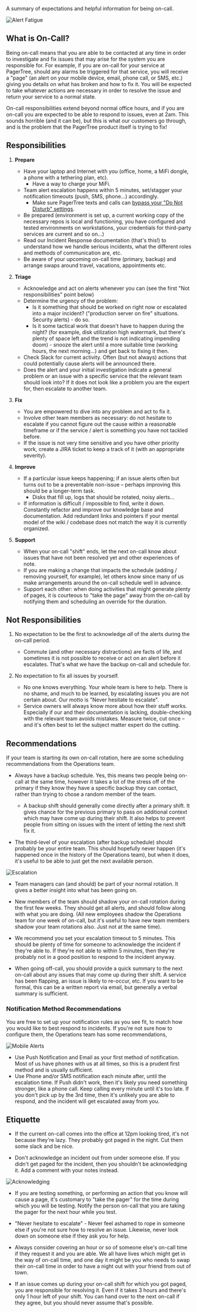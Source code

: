 A summary of expectations and helpful information for being on-call.

![Alert Fatigue](../assets/img/misc/alert_fatigue.png)

## What is On-Call?
Being on-call means that you are able to be contacted at any time in order to investigate and fix issues that may arise for the system you are responsible for. For example, if you are on-call for your service at PagerTree, should any alarms be triggered for that service, you will receive a "page" (an alert on your mobile device, email, phone call, or SMS, etc.) giving you details on what has broken and how to fix it. You will be expected to take whatever actions are necessary in order to resolve the issue and return your service to a normal state.

On-call responsibilities extend beyond normal office hours, and if you are on-call you are expected to be able to respond to issues, even at 2am. This sounds horrible (and it can be), but this is what our customers go through, and is the problem that the PagerTree product itself is trying to fix!

## Responsibilities

1. **Prepare**
    * Have your laptop and Internet with you (office, home, a MiFi dongle, a phone with a tethering plan, etc).
        * Have a way to charge your MiFi.
    * Team alert escalation happens within 5 minutes, set/stagger your notification timeouts (push, SMS, phone...) accordingly.
        * Make sure PagerTree texts and calls can [bypass your "Do Not Disturb" settings](https://support.pagertree.com/hc/en-us/articles/202828870-Phone-numbers-notifications-are-sent-from).
    * Be prepared (environment is set up, a current working copy of the necessary repos is local and functioning, you have configured and tested environments on workstations, your credentials for third-party services are current and so on...)
    * Read our Incident Response documentation (that's this!) to understand how we handle serious incidents, what the different roles and methods of communication are, etc.
    * Be aware of your upcoming on-call time (primary, backup) and arrange swaps around travel, vacations, appointments etc.

1. **Triage**
    * Acknowledge and act on alerts whenever you can (see the first "Not responsibilities" point below)
    * Determine the urgency of the problem:
        * Is it something that should be worked on right now or escalated into a major incident? ("production server on fire" situations. Security alerts) - do so.
        * Is it some tactical work that doesn't have to happen during the night? (for example, disk utilization high watermark, but there's plenty of space left and the trend is not indicating impending doom) - snooze the alert until a more suitable time (working hours, the next morning...) and get back to fixing it then.
    * Check Slack for current activity. Often (but not always) actions that could potentially cause alerts will be announced there.
    * Does the alert and your initial investigation indicate a general problem or an issue with a specific service that the relevant team should look into? If it does not look like a problem you are the expert for, then escalate to another team.

1. **Fix**
    * You are empowered to dive into any problem and act to fix it.
    * Involve other team members as necessary: do not hesitate to escalate if you cannot figure out the cause within a reasonable timeframe or if the service / alert is something you have not tackled before.
    * If the issue is not very time sensitive and you have other priority work, create a JIRA ticket to keep a track of it (with an appropriate severity).

1. **Improve**
    * If a particular issue keeps happening; if an issue alerts often but turns out to be a preventable non-issue – perhaps improving this should be a longer-term task.
        * Disks that fill up, logs that should be rotated, noisy alerts...
    * If information is difficult / impossible to find, write it down. Constantly refactor and improve our knowledge base and documentation. Add redundant links and pointers if your mental model of the wiki / codebase does not match the way it is currently organized.

1. **Support**
    * When your on-call "shift" ends, let the next on-call know about issues that have not been resolved yet and other experiences of note.
    * If you are making a change that impacts the schedule (adding / removing yourself, for example), let others know since many of us make arrangements around the on-call schedule well in advance.
    * Support each other: when doing activities that might generate plenty of pages, it is courteous to "take the page" away from the on-call by notifying them and scheduling an override for the duration.

## Not Responsibilities

1. No expectation to be the first to acknowledge _all_ of the alerts during the on-call period.
    * Commute (and other necessary distractions) are facts of life, and sometimes it is not possible to receive or act on an alert before it escalates. That's what we have the backup on-call and schedule for.

1. No expectation to fix all issues by yourself.
    * No one knows everything. Your whole team is here to help. There is no shame, and much to be learned, by escalating issues you are not certain about. Our motto is "Never hesitate to escalate".
    * Service owners will always know more about how their stuff works. Especially if our and their documentation is lacking, double-checking with the relevant team avoids mistakes. Measure twice, cut once – and it's often best to let the subject matter expert do the cutting.

## Recommendations
If your team is starting its own on-call rotation, here are some scheduling recommendations from the Operations team.

* Always have a backup schedule. Yes, this means two people being on-call at the same time, however it takes a lot of the stress off of the primary if they know they have a specific backup they can contact, rather than trying to chose a random member of the team.
    * A backup shift should generally come directly after a primary shift. It gives chance for the previous primary to pass on additional context which may have come up during their shift. It also helps to prevent people from sitting on issues with the intent of letting the next shift fix it.

* The third-level of your escalation (after backup schedule) should probably be your entire team. This should hopefully never happen (it's happened once in the history of the Operations team), but when it does, it's useful to be able to just get the next available person.

![Escalation](../assets/img/misc/escalation.png)

* Team managers can (and should) be part of your normal rotation. It gives a better insight into what has been going on.

* New members of the team should shadow your on-call rotation during the first few weeks. They should get all alerts, and should follow along with what you are doing. (All new employees shadow the Operations team for one week of on-call, but it's useful to have new team members shadow your team rotations also. Just not at the same time).

* We recommend you set your escalation timeout to 5 minutes. This should be plenty of time for someone to acknowledge the incident if they're able to. If they're not able to within 5 minutes, then they're probably not in a good position to respond to the incident anyway.

* When going off-call, you should provide a quick summary to the next on-call about any issues that may come up during their shift. A service has been flapping, an issue is likely to re-occur, etc. If you want to be formal, this can be a written report via email, but generally a verbal summary is sufficient.

### Notification Method Recommendations
You are free to set up your notification rules as you see fit, to match how you would like to best respond to incidents. If you're not sure how to configure them, the Operations team has some recommendations,

![Mobile Alerts](../assets/img/misc/mobile_alerts.png)

* Use Push Notification and Email as your first method of notification. Most of us have phones with us at all times, so this is a prudent first method and is usually sufficient.
* Use Phone and/or SMS notification each minute after, until the escalation time. If Push didn't work, then it's likely you need something stronger, like a phone call. Keep calling every minute until it's too late. If you don't pick up by the 3rd time, then it's unlikely you are able to respond, and the incident will get escalated away from you.

## Etiquette

* If the current on-call comes into the office at 12pm looking tired, it's not because they're lazy. They probably got paged in the night. Cut them some slack and be nice.

* Don't acknowledge an incident out from under someone else. If you didn't get paged for the incident, then you shouldn't be acknowledging it. Add a comment with your notes instead.

![Acknowledging](../assets/img/misc/ack.png)

* If you are testing something, or performing an action that you know will cause a page, it's customary to "take the pager" for the time during which you will be testing. Notify the person on-call that you are taking the pager for the next hour while you test.

* "Never hesitate to escalate" - Never feel ashamed to rope in someone else if you're not sure how to resolve an issue. Likewise, never look down on someone else if they ask you for help.

* Always consider covering an hour or so of someone else's on-call time if they request it and you are able. We all have lives which might get in the way of on-call time, and one day it might be you who needs to swap their on-call time in order to have a night out with your friend from out of town.

* If an issue comes up during your on-call shift for which you got paged, you are responsible for resolving it. Even if it takes 3 hours and there's only 1 hour left of your shift. You can hand over to the next on-call if they agree, but you should never assume that's possible.
